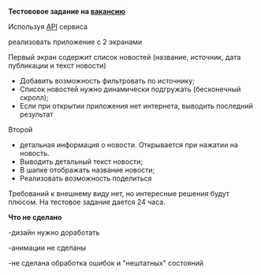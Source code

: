 
**Тестововое задание на  [вакансию](https://krasnodar.hh.ru/vacancy/39081796)**

Используя  [API](https://newsapi.org) сервиса

реализовать приложение с 2 экранами

Первый экран содержит список новостей
(название, источник, дата публикации и текст новости)
- Добавить возможность фильтровать по источнику;
- Список новостей нужно динамически подгружать (бесконечный скролл);
- Если при открытии приложения нет интернета,
выводить последний результат

Второй
- детальная информация о новости.
Открывается при нажатии на новость.
- Выводить детальный текст новости;
- В шапке отображать название новости;
- Реализовать возможность поделиться

Требований к внешнему виду нет, но интересные решения будут плюсом.
На тестовое задание дается 24 часа.

**Что не сделано**

-дизайн нужно доработать

-анимации не сделаны

-не сделана обработка ошибок и "нештатных" состояний 


